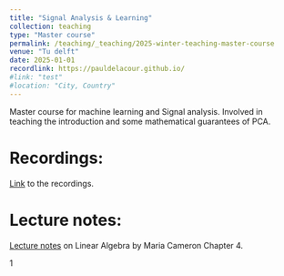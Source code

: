 ```yaml
---
title: "Signal Analysis & Learning"
collection: teaching
type: "Master course"
permalink: /teaching/_teaching/2025-winter-teaching-master-course
venue: "Tu delft"
date: 2025-01-01
recordlink: https://pauldelacour.github.io/
#link: "test"
#location: "City, Country"
---
```


Master course for machine learning and Signal analysis. Involved in teaching the introduction and some mathematical guarantees of PCA.

Recordings:
======

[Link](https://pauldelacour.github.io/ "Homepage link for now") to the recordings.
<!-- <a href={{ recordlink }} class="btn btn--youtube" title="{{ site.data.ui-text[site.locale].share_on_label | default: 'Share on' }} Twitter"><i class="fab fa-youtube" aria-hidden="true"></i><span> Youtube</span></a> -->

Lecture notes:
======
[Lecture notes](https://www.math.umd.edu/~mariakc/AMSC660/LectureNotes/LinearAlgebra.pdf) on Linear Algebra by Maria Cameron Chapter 4.

1